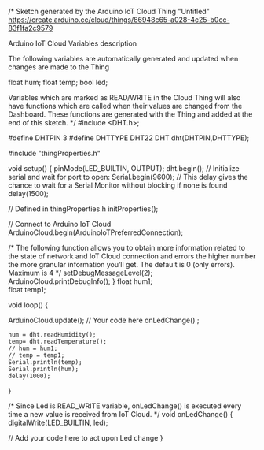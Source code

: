 /* 
  Sketch generated by the Arduino IoT Cloud Thing "Untitled"
  https://create.arduino.cc/cloud/things/86948c65-a028-4c25-b0cc-83f1fa2c9579 

  Arduino IoT Cloud Variables description

  The following variables are automatically generated and updated when changes are made to the Thing

  float hum;
  float temp;
  bool led;

  Variables which are marked as READ/WRITE in the Cloud Thing will also have functions
  which are called when their values are changed from the Dashboard.
  These functions are generated with the Thing and added at the end of this sketch.
*/
#include <DHT.h>;

#define DHTPIN 3
#define DHTTYPE DHT22
DHT dht(DHTPIN,DHTTYPE);

#include "thingProperties.h"

void setup() {
    pinMode(LED_BUILTIN, OUTPUT);
    dht.begin();
  // Initialize serial and wait for port to open:
  Serial.begin(9600);
  // This delay gives the chance to wait for a Serial Monitor without blocking if none is found
  delay(1500); 

  // Defined in thingProperties.h
  initProperties();

  // Connect to Arduino IoT Cloud
  ArduinoCloud.begin(ArduinoIoTPreferredConnection);
  
  /*
     The following function allows you to obtain more information
     related to the state of network and IoT Cloud connection and errors
     the higher number the more granular information you’ll get.
     The default is 0 (only errors).
     Maximum is 4
 */
  setDebugMessageLevel(2);
  ArduinoCloud.printDebugInfo();
}
float hum1;  
float temp1;

void loop() {
  
  ArduinoCloud.update();
  // Your code here 
   onLedChange() ;
   
    hum = dht.readHumidity();
    temp= dht.readTemperature();
    // hum = hum1;
    // temp = temp1;
    Serial.println(temp);
    Serial.println(hum);
    delay(1000);
  
}



/*
  Since Led is READ_WRITE variable, onLedChange() is
  executed every time a new value is received from IoT Cloud.
*/
void onLedChange()  {
  digitalWrite(LED_BUILTIN, led);
  
  // Add your code here to act upon Led change
}

